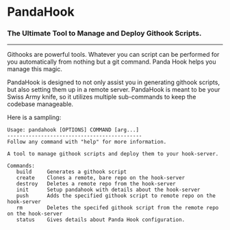 PandaHook
=========

### The Ultimate Tool to Manage and Deploy Githook Scripts.

---
Githooks are powerful tools.  Whatever you can script can be performed for you automatically from nothing but a git command.  Panda Hook helps you manage this magic.

PandaHook is designed to not only assist you in generating githook scripts, but also setting them up in a remote server.  PandaHook is meant to be your Swiss Army knife, so it utilizes multiple sub-commands to keep the codebase manageable.  

Here is a sampling:

```
Usage: pandahook [OPTIONS] COMMAND [arg...]
--------------------------------------------
Follow any command with "help" for more information.

A tool to manage githook scripts and deploy them to your hook-server.

Commands:
   build     Generates a githook script
   create    Clones a remote, bare repo on the hook-server
   destroy   Deletes a remote repo from the hook-server
   init      Setup pandahook with details about the hook-server
   push      Adds the specified githook script to remote repo on the hook-server
   rm        Deletes the specifed githook script from the remote repo on the hook-server
   status    Gives details about Panda Hook configuration.
```
